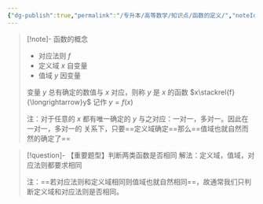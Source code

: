 ```yaml
---
{"dg-publish":true,"permalink":"/专升本/高等数学/知识点/函数的定义/","noteIcon":""}
---
```


> [!note]- 函数的概念
>- 对应法则 $f$
>- 定义域 $x$ 自变量
>- 值域 $y$ 因变量
>
>变量 $y$ 总有确定的数值与 $x$ 对应，则称 $y$ 是 $x$ 的函数  $x\stackrel{f}{\longrightarrow}y$  记作 $y=f(x)$
>
>注：对于任意的 $x$ 都有唯一确定的 $y$ 与之对应：一对一，多对一。因此在一对一，多对一的 关系下，只要==定义域确定==那么==值域也就自然而然的确定了==

> [!question]- 【重要题型】判断两类函数是否相同
> 解法：定义域，值域，对应法则都要求相同 
> 
> 注：==若对应法则和定义域相同则值域也就自然相同==，故通常我们只判断定义域和对应法则是否相同。